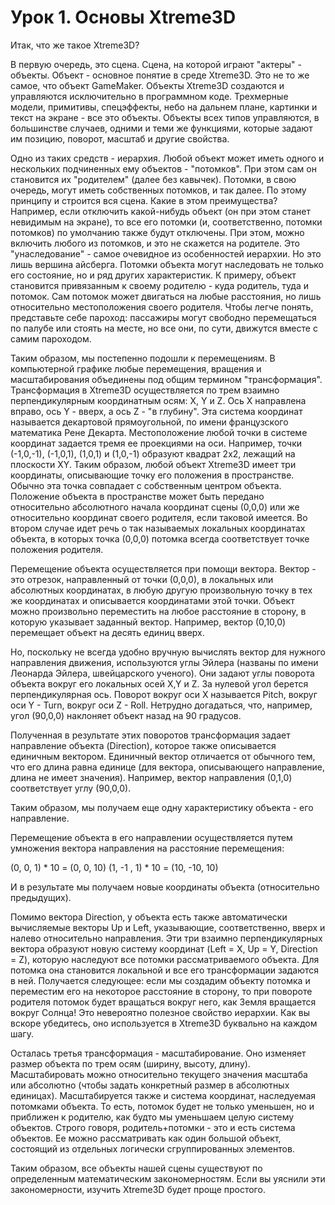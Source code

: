# Урок 1. Основы Xtreme3D

Итак, что же такое Xtreme3D?

В первую очередь, это сцена. Сцена, на которой играют "актеры" - объекты. Объект - основное понятие в среде Xtreme3D. Это не то же самое, что объект GameMaker. Объекты Xtreme3D создаются и управляются исключительно в программном коде. Трехмерные модели, примитивы, спецэффекты, небо на дальнем плане, картинки и текст на экране - все это объекты. Объекты всех типов управляются, в большинстве случаев, одними и теми же функциями, которые задают им позицию, поворот, масштаб и другие свойства.

Одно из таких средств - иерархия. Любой объект может иметь одного и нескольких подчиненных ему объектов - "потомков". При этом сам он становится их "родителем" (далее без кавычек). Потомки, в свою очередь, могут иметь собственных потомков, и так далее. По этому принципу и строится вся сцена. Какие в этом преимущества? Например, если отключить какой-нибудь объект (он при этом станет невидимым на экране), то все его потомки (и, соответственно, потомки потомков) по умолчанию также будут отключены. При этом, можно включить любого из потомков, и это не скажется на родителе. Это "унаследование" - самое очевидное из особенностей иерархии. Но это лишь вершина айсберга. Потомки объекта могут наследовать не только его состояние, но и ряд других характеристик. К примеру, объект становится привязанным к своему родителю - куда родитель, туда и потомок. Сам потомок может двигаться на любые расстояния, но лишь относительно местоположения своего родителя. Чтобы легче понять, представьте себе пароход: пассажиры могут свободно перемещаться по палубе или стоять на месте, но все они, по сути, движутся вместе с самим пароходом.

Таким образом, мы постепенно подошли к перемещениям. В компьютерной графике любые перемещения, вращения и масштабирования объединены под общим термином "трансформация". Трансформация в Xtreme3D осуществляется по трем взаимно перпендикулярным координатным осям: X, Y и Z. Ось X направлена вправо, ось Y - вверх, а ось Z - "в глубину". Эта система координат называется декартовой прямоугольной, по имени французского математика Рене Декарта. Местоположение любой точки в системе координат задается тремя ее проекциями на оси. Например, точки (-1,0,-1), (-1,0,1), (1,0,1) и (1,0,-1) образуют квадрат 2х2, лежащий на плоскости XY. Таким образом, любой объект Xtreme3D имеет три координаты, описывающие точку его положения в пространстве. Обычно эта точка совпадает с собственным центром объекта. Положение объекта в пространстве может быть передано относительно абсолютного начала координат сцены (0,0,0) или же относительно координат своего родителя, если таковой имеется. Во втором случае идет речь о так называемых локальных координатах объекта, в которых точка (0,0,0) потомка всегда соответствует точке положения родителя.

Перемещение объекта осуществляется при помощи вектора. Вектор - это отрезок, направленный от точки (0,0,0), в локальных или абсолютных координатах, в любую другую произвольную точку в тех же координатах и описывается координатами этой точки. Объект можно произвольно переместить на любое расстояние в сторону, в которую указывает заданный вектор. Например, вектор (0,10,0) перемещает объект на десять единиц вверх.

Но, поскольку не всегда удобно вручную вычислять вектор для нужного направления движения, используются углы Эйлера (названы по имени Леонарда Эйлера, швейцарского ученого). Они задают углы поворота объекта вокруг его локальных осей X,Y и Z. За нулевой угол берется перпендикулярная ось. Поворот вокруг оси X называется Pitch, вокруг оси Y - Turn, вокруг оси Z - Roll. Нетрудно догадаться, что, например, угол (90,0,0) наклоняет объект назад на 90 градусов.

Полученная в результате этих поворотов трансформация задает направление объекта (Direction), которое также описывается единичным вектором. Единичный вектор отличается от обычного тем, что его длина равна единице (для вектора, описывающего направление, длина не имеет значения). Например, вектор направления (0,1,0) соответствует углу (90,0,0).

Таким образом, мы получаем еще одну характеристику объекта - его направление.

Перемещение объекта в его направлении осуществляется путем умножения вектора направления на расстояние перемещения:

(0, 0, 1) * 10 = (0, 0, 10) 
(1, -1 , 1) * 10 = (10, -10, 10) 

И в результате мы получаем новые координаты объекта (относительно предыдущих).

Помимо вектора Direction, у объекта есть также автоматически вычисляемые векторы Up и Left, указывающие, соответственно, вверх и налево относительно направления. Эти три взаимно перпендикулярных вектора образуют новую систему координат (Left = X, Up = Y, Direction = Z), которую наследуют все потомки рассматриваемого объекта. Для потомка она становится локальной и все его трансформации задаются в ней. Получается следующее: если мы создадим объекту потомка и переместим его на некоторое расстояние в сторону, то при повороте родителя потомок будет вращаться вокруг него, как Земля вращается вокруг Солнца! Это невероятно полезное свойство иерархии. Как вы вскоре убедитесь, оно используется в Xtreme3D буквально на каждом шагу.

Осталась третья трансформация - масштабирование. Оно изменяет размер объекта по трем осям (ширину, высоту, длину). Масштабировать можно относительно текущего значения масштаба или абсолютно (чтобы задать конкретный размер в абсолютных единицах). Масштабируется также и система координат, наследуемая потомками объекта. То есть, потомок будет не только уменьшен, но и приближен к родителю, как будто мы уменьшаем целую систему объектов. Строго говоря, родитель+потомки - это и есть система объектов. Ее можно рассматривать как один большой объект, состоящий из отдельных логически сгруппированных элементов.

Таким образом, все объекты нашей сцены существуют по определенным математическим закономерностям. Если вы уяснили эти закономерности, изучить Xtreme3D будет проще простого.
